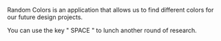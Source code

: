 Random Colors is an application that allows us to find different colors for our future design projects.

You can use the key  " SPACE " to lunch another round of research.